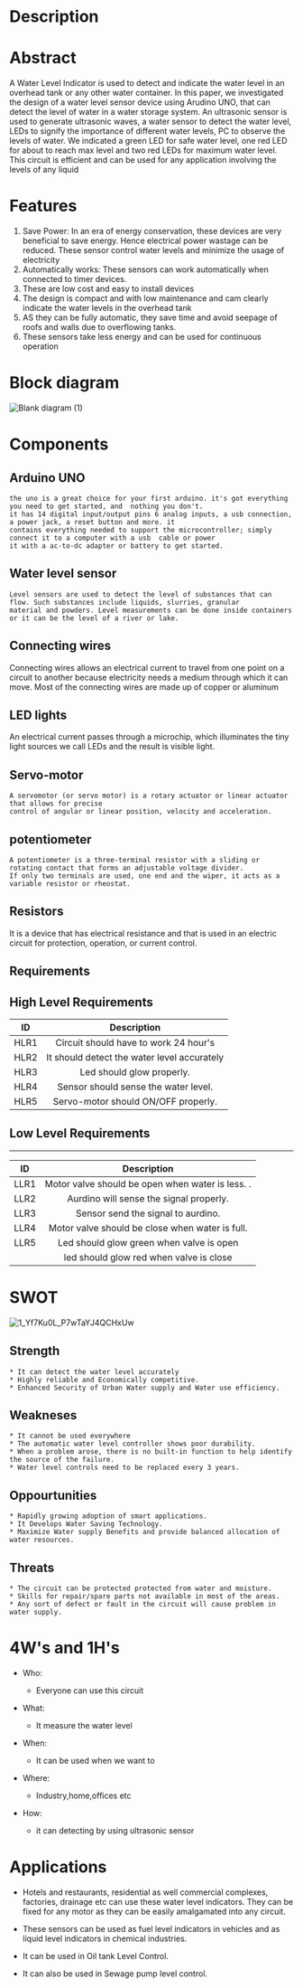 # Description

# Abstract

A Water Level Indicator is used to detect and indicate the water level in an overhead tank or any other water 
container. In this paper, we investigated the design of a water level sensor device using Arudino UNO, that can 
detect the level of water in a water storage system. An ultrasonic sensor is used to generate ultrasonic waves, a 
water sensor to detect the water level, LEDs to signify the importance of different water levels, PC to observe the 
levels of water. We indicated a green LED for safe water level, one red LED for about to reach max level and two 
red LEDs for maximum water level. This circuit is efficient and can be used for any application involving the 
levels of any liquid

# Features

 1) Save Power: In an era of energy conservation, these devices are very beneficial to save energy. Hence 
electrical power wastage can be reduced. These sensor control water levels and minimize the usage of 
electricity
2) Automatically works: These sensors can work automatically when connected to timer devices.
3) These are low cost and easy to install devices
4) The design is compact and with low maintenance and cam clearly indicate the water levels in the overhead 
tank
5) AS they can be fully automatic, they save time and avoid seepage of roofs and walls due to overflowing tanks.
6) These sensors take less energy and can be used for continuous operation

# Block diagram

![Blank diagram (1)](https://user-images.githubusercontent.com/98872208/155832144-91d243e5-b589-4469-88f5-b14950d40e6a.png)
# Components
 
 ## Arduino UNO
    the uno is a great choice for your first arduino. it's got everything you need to get started, and  nothing you don't.
    it has 14 digital input/output pins 6 analog inputs, a usb connection, a power jack, a reset button and more. it 
    contains everything needed to support the microcontroller; simply connect it to a computer with a usb  cable or power
    it with a ac-to-dc adapter or battery to get started.

 ## Water level sensor
    Level sensors are used to detect the level of substances that can flow. Such substances include liquids, slurries, granular
    material and powders. Level measurements can be done inside containers or it can be the level of a river or lake.
    
 ## Connecting wires
   Connecting wires allows an electrical current to travel from one point on a circuit to another because electricity needs 
   a medium through which it can move. Most of the connecting wires are made up of copper or aluminum
   
 ## LED lights
   An electrical current passes through a microchip, which illuminates the tiny light sources we call LEDs and the result is
   visible light.
   
 ## Servo-motor
    A servomotor (or servo motor) is a rotary actuator or linear actuator that allows for precise
    control of angular or linear position, velocity and acceleration.
    
 ## potentiometer
    A potentiometer is a three-terminal resistor with a sliding or rotating contact that forms an adjustable voltage divider.
    If only two terminals are used, one end and the wiper, it acts as a variable resistor or rheostat.
   
 ## Resistors
   It is a device that has electrical resistance and that is used in an electric circuit for protection, operation, or current
   control.
 

## Requirements

## High Level Requirements
|ID	 | Description                                            |	
|:--:|:------------------------------------------------------:|
|HLR1|	Circuit should have to work 24 hour's | 
|HLR2|	It should detect the water level accurately               | 
|HLR3|	Led should glow properly.            |
|HLR4|	Sensor should sense the water level.             |
|HLR5|	Servo-motor should ON/OFF properly.
   
                          
## Low Level Requirements
_______________________________________________________________________________________
| ID |    Description                                                                                                                      |
|:--:|:-----------------------------------------------------------------------------------------------------------------------------------:|
|LLR1|  Motor valve should be open when water is less.                                                                                           .|
|LLR2|  Aurdino will sense the signal properly.                                                       |                                                                       
|LLR3|  Sensor send the signal to aurdino.                                                                            |                                                  
|LLR4|  Motor valve should be close when water is full.                                                                                            
|LLR5|  Led should glow green when valve is open
|     |   led should glow red when valve is close

# SWOT

![1_Yf7Ku0L_P7wTaYJ4QCHxUw](https://user-images.githubusercontent.com/98872208/157095212-a2fb1058-8c89-462b-9e38-fe21a4121c1a.png)


  ## Strength
    * It can detect the water level accurately
    * Highly reliable and Economically competitive.
    * Enhanced Security of Urban Water supply and Water use efficiency.
   
  ## Weakneses
    * It cannot be used everywhere
    * The automatic water level controller shows poor durability.
    * When a problem arose, there is no built-in function to help identify the source of the failure.
    * Water level controls need to be replaced every 3 years.

  ## Oppourtunities
    * Rapidly growing adoption of smart applications.
    * It Develops Water Saving Technology.
    * Maximize Water supply Benefits and provide balanced allocation of water resources.
    
  ##  Threats
    * The circuit can be protected protected from water and moisture. 
    * Skills for repair/spare parts not available in most of the areas.
    * Any sort of defect or fault in the circuit will cause problem in water supply.  


# 4W's and 1H's

  * Who:
    * Everyone can use this circuit
   
  * What:
    * It measure the water level
   
  * When:
    * It can be used when we want to

  * Where:
    * Industry,home,offices etc
 
  * How:
    * it can detecting by using ultrasonic sensor 
 
 
# Applications

 *  Hotels and restaurants, residential as well commercial complexes, factories, drainage etc can use these 
water level indicators. They can be fixed for any motor as they can be easily amalgamated into any circuit.

 * These sensors can be used as fuel level indicators in vehicles and as liquid level indicators in chemical 
industries.

 * It can be used in Oil tank Level Control.
 
 * It can also be used in Sewage pump level control.
